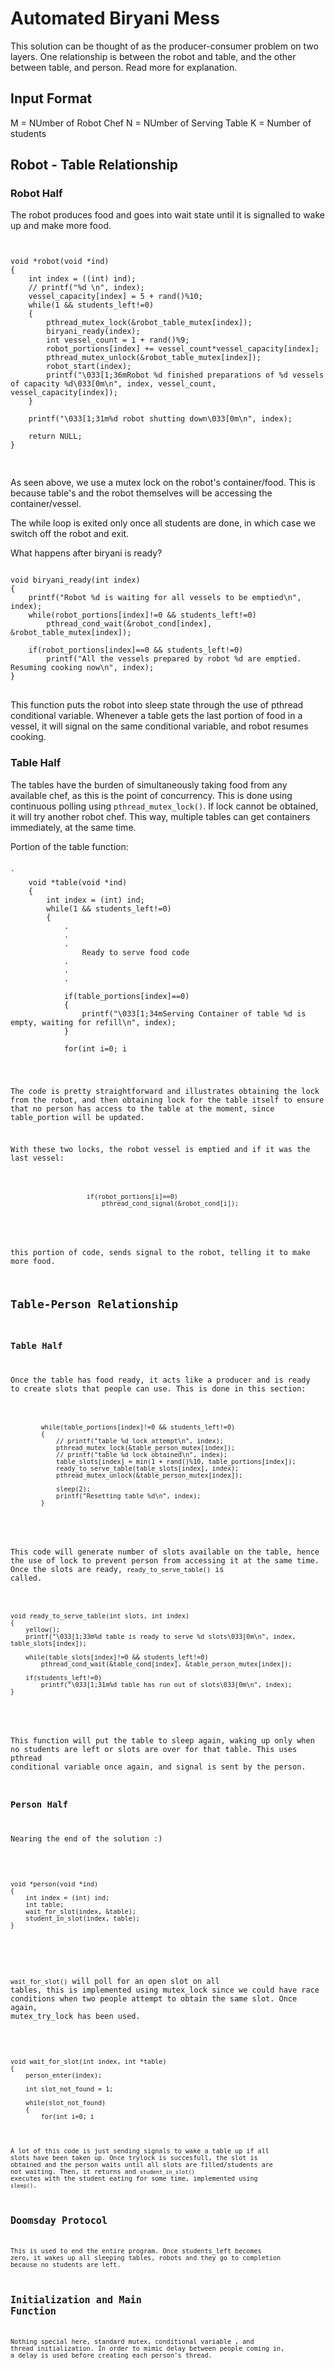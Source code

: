 # Automated Biryani Mess

This solution can be thought of as the producer-consumer problem on two layers. One relationship is between the robot and table, and the other between table, and person. Read more for explanation.

## Input Format

M = NUmber of Robot Chef
N = NUmber of Serving Table
K = Number of students

## Robot - Table Relationship

### Robot Half

The robot produces food and goes into wait state until it is signalled to wake up and make more food. 

<pre>
<code>

void *robot(void *ind)
{
    int index = ((int) ind);
    // printf("%d \n", index);
    vessel_capacity[index] = 5 + rand()%10;
    while(1 && students_left!=0)
    {
        pthread_mutex_lock(&robot_table_mutex[index]);
        biryani_ready(index);
        int vessel_count = 1 + rand()%9;
        robot_portions[index] += vessel_count*vessel_capacity[index];
        pthread_mutex_unlock(&robot_table_mutex[index]);
        robot_start(index);
        printf("\033[1;36mRobot %d finished preparations of %d vessels of capacity %d\033[0m\n", index, vessel_count, vessel_capacity[index]);
    }

    printf("\033[1;31m%d robot shutting down\033[0m\n", index);

    return NULL;
}

</code>
</pre>

As seen above, we use a mutex lock on the robot's container/food. This is because table's and the robot themselves will be accessing the container/vessel.

The while loop is exited only once all students are done, in which case we switch off the robot and exit. 

What happens after biryani is ready?

<pre>
<code>
void biryani_ready(int index)
{
    printf("Robot %d is waiting for all vessels to be emptied\n", index);
    while(robot_portions[index]!=0 && students_left!=0)
        pthread_cond_wait(&robot_cond[index], &robot_table_mutex[index]);

    if(robot_portions[index]==0 && students_left!=0)
        printf("All the vessels prepared by robot %d are emptied. Resuming cooking now\n", index);
}
</code>
</pre>

This function puts the robot into sleep state through the use of pthread conditional variable. Whenever a table gets the last portion of food in a vessel, it will signal on the same conditional variable, and robot resumes cooking.

### Table Half

The tables have the burden of simultaneously taking food from any available chef, as this is the point of concurrency. This is done using continuous polling using `pthread_mutex_lock()`. If lock cannot be obtained, it will try another robot chef. This way, multiple tables can get containers immediately, at the same time.

Portion of the table function:

<pre>
<code>
`
    void *table(void *ind)
    {
        int index = (int) ind;
        while(1 && students_left!=0)
        {
            .
            .
            .
                Ready to serve food code
            .
            .
            .

            if(table_portions[index]==0)
            {
                printf("\033[1;34mServing Container of table %d is empty, waiting for refill\n", index);
            }
            
            for(int i=0; i<number_of_robot_chef && table_portions[index]==0; i++)
            {
                // printf("robot %d lock attempt\n", i);

                int err = pthread_mutex_trylock(&robot_table_mutex[i]);
        
                //If lock was not obtained
                if(err != 0)
                    continue;
        
                if(robot_portions[i]==0)
                    pthread_cond_signal(&robot_cond[i]);
                else
                {
                    // printf("%d lock\n", index);
                    pthread_mutex_lock(&table_person_mutex[index]);
        
                    if(robot_portions[i]==0)
                        pthread_cond_signal(&robot_cond[i]);
                    else
                    {
                        printf("\033[1;34m%d obtained vessel from robot %d of capacity %d\033[0m\n", index, i, vessel_capacity[i]);
                        table_portions[index] += vessel_capacity[i];
                        robot_portions[i] -= vessel_capacity[i];
                        
                        if(robot_portions[i]==0)
                            pthread_cond_signal(&robot_cond[i]); 
                    }          
                    
                    pthread_mutex_unlock(&table_person_mutex[index]);
                    // printf("%d unlock\n", index);
                }

                pthread_mutex_unlock(&robot_table_mutex[i]);
            }
        }

        printf("\033[1;31m%d table closing\033[0m\n", index);
    }

<code>
</pre>

The code is pretty straightforward and illustrates obtaining the lock from the robot, and then obtaining lock for the table itself to ensure that no person has access to the table at the moment, since table_portion will be updated.

With these two locks, the robot vessel is emptied and if it was the last vessel:

<pre>
<code>
                    if(robot_portions[i]==0)
                        pthread_cond_signal(&robot_cond[i]); 
</code>
</pre>

this portion of code, sends signal to the robot, telling it to make more food.

## Table-Person Relationship

### Table Half

Once the table has food ready, it acts like a producer and is ready to create slots that people can use. This is done in this section:

<pre>
<code>
        while(table_portions[index]!=0 && students_left!=0)
        {
            // printf("table %d lock attempt\n", index);
            pthread_mutex_lock(&table_person_mutex[index]);
            // printf("table %d lock obtained\n", index);
            table_slots[index] = min(1 + rand()%10, table_portions[index]);
            ready_to_serve_table(table_slots[index], index);
            pthread_mutex_unlock(&table_person_mutex[index]);

            sleep(2);
            printf("Resetting table %d\n", index);
        }
</code>
</pre>

This code will generate number of slots available on the table, hence the use of lock to prevent person from accessing it at the same time.
Once the slots are ready, `ready_to_serve_table()` is called. 

<pre>
<code>
void ready_to_serve_table(int slots, int index)
{
    yellow();
    printf("\033[1;33m%d table is ready to serve %d slots\033[0m\n", index, table_slots[index]);

    while(table_slots[index]!=0 && students_left!=0)
        pthread_cond_wait(&table_cond[index], &table_person_mutex[index]);

    if(students_left!=0)
        printf("\033[1;31m%d table has run out of slots\033[0m\n", index);
}
</code>
</pre>

This function will put the table to sleep again, waking up only when no students are left or slots are over for that table. This uses pthread conditional variable once again, and signal is sent by the person.

### Person Half

Nearing the end of the solution :)

<pre>
<code>

void *person(void *ind)
{
    int index = (int) ind;
    int table;
    wait_for_slot(index, &table);
    student_in_slot(index, table);
}

</code>
</pre>

`wait_for_slot()` will poll for an open slot on all tables, this is implemented using mutex_lock since we could have race conditions when two people attempt to obtain the same slot. Once again, mutex_try_lock has been used. 

<pre>
<code>

void wait_for_slot(int index, int *table)
{
    person_enter(index);
    
    int slot_not_found = 1;

    while(slot_not_found)
    {   
        for(int i=0; i<number_of_serving_tables && slot_not_found; i++)
        {
            if(table_slots[i]==0)
            {
                pthread_cond_signal(&table_cond[i]);
                continue;
            }

            int err = pthread_mutex_trylock(&table_person_mutex[i]);
            // printf("%d lock\n", i);
            if(err!=0)
                continue;

            if(table_slots[i]==0)
                pthread_cond_signal(&table_cond[i]);
            else
            {
                table_portions[i] -= 1;
                table_slots[i]--;
                *table = i;
                students_left-=1;
                printf("\033[1;32m%d is in a slot on table %d\033[0m\n", index, *table);
                slot_not_found = 0;    
            }

            pthread_mutex_unlock(&table_person_mutex[i]);
            // printf("%d unlock\n", i);

            if(table_slots[i]==0)
                pthread_cond_signal(&table_cond[i]);
        }
    }

    while(table_slots[*table]!=0 && students_left!=0);
    printf("\033[1;32m%d is in a slot on table %d, has been served.\033[0m\n", index, *table);
}

</code>
</pre>

A lot of this code is just sending signals to wake a table up if all slots have been taken up. Once trylock is succesfull, the slot is obtained and the person waits until all slots are filled/students are not waiting. Then, it returns and `student_in_slot()` executes with the student eating for some time, implemented using `sleep()`.

## Doomsday Protocol

This is used to end the entire program. Once students_left becomes zero, it wakes up all sleeping tables, robots and they go to completion because no students are left. 

## Initialization and Main Function

Nothing special here, standard mutex, conditional variable , and thread initialization. In order to mimic delay between people coming in, a delay is used before creating each person's thread.